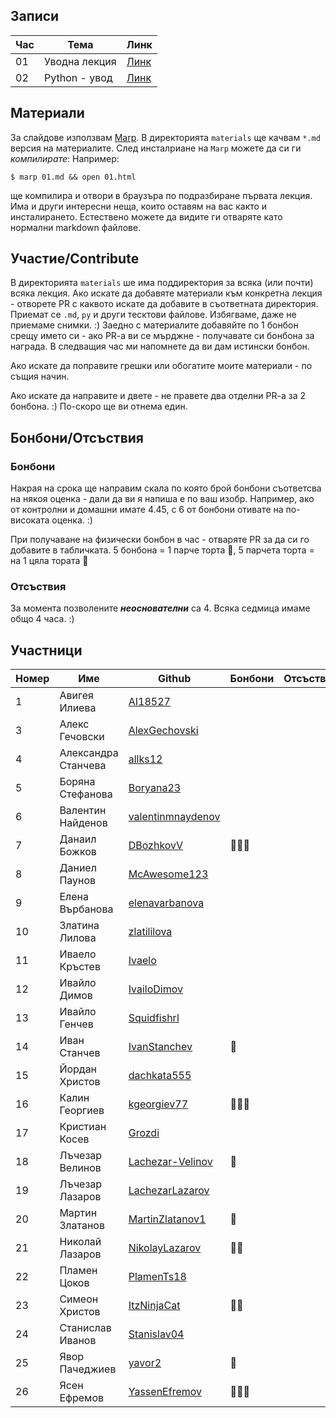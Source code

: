 ## Записи

|Час | Тема | Линк |
|-----|-----|--------|
|01| Уводна лекция | [Линк](https://www.youtube.com/watch?v=0xCOTZ-l8yI)|
|02| Python - увод | [Линк](https://www.youtube.com/watch?v=)|

## Материали

За слайдове използвам [Marp](https://marp.app/). В директорията `materials` ще качвам `*.md` версия на материалите. След инсталриане на `Marp` можете да си ги _компилирате_:
Например:
```
$ marp 01.md && open 01.html
```
ще компилира и отвори в браузъра по подразбиране първата лекция. 
Има и други интересни неща, които оставям на вас както и инсталирането. Естествено можете да видите ги отваряте като нормални markdown файлове.

## Участие/Contribute

В директорията `materials` ше има поддиректория за всяка (или почти) всяка лекция. 
Ако искате да добавяте материали към конкретна лекция - отворете PR с каквото искате да добавите в съответната директория. Приемат се `.md`, `py` и други тесктови файлове. Избягваме, даже не приемаме снимки. :)
Заедно с материалите добавяйте по 1 бонбон срещу името си - ако PR-a ви се мърджне - получавате си бонбона за награда. В следващия час ми напомнете да ви дам истински бонбон.

Ако искате да поправите грешки или обогатите моите материали - по същия начин.

Ако искате да направите и двете - не правете два отделни PR-a за 2 бонбона. :) По-скоро ще ви отнема един.

## Бонбони/Отсъствия
### Бонбони
Накрая на срока ще направим скала по която брой бонбони съответсва на някоя оценка - дали да ви я напиша е по ваш изобр. Например, ако от контролни и домашни имате 4.45, с 6 от бонбони отивате на по-високата оценка. :)

При получаване на физически бонбон в час - отваряте PR за да си го добавите в табличката. 5 бонбона = 1 парче торта 🍰, 5 парчета торта = на 1 цяла тората 🎂

### Отсъствия 
За момента позволените **_неоснователни_** са 4. Всяка седмица имаме общо 4 часа. :) 

## Участници
|Номер| Име | Github | Бонбони | Отсъствия |
|-----|-----|--------|---------|-----------|
|1| Авигея Илиева |  [AI18527](https://github.com/AI18527) | | |
|3| Алекс Гечовски | [AlexGechovski](https://github.com/AlexGechovski) | | |
|4| Александра Станчева | [allks12](https://github.com/allks12) | | |
|5| Боряна Стефанова| [Boryana23](https://github.com/Boryana23) | | |
|6| Валентин Найденов| [valentinmnaydenov](https://github.com/valentinmnaydenov) | | |
|7| Данаил Божков | [DBozhkovV](https://github.com/DBozhkovV) |🍬🍬🍬 | |
|8| Даниел Паунов | [McAwesome123](https://github.com/McAwesome123) | | |
|9| Елена Върбанова | [elenavarbanova](https://github.com/elenavarbanova) | | |
|10| Златина Лилова | [zlatililova](https://github.com/zlatililova) | | |
|11| Иваело Кръстев | [Ivaelo](https://github.com/Ivaelo) | | |
|12| Ивайло Димов | [IvailoDimov](https://github.com/IvailoDimov) | | |
|13| Ивайло Генчев | [Squidfishrl](https://github.com/Squidfishrl) | | |
|14| Иван Станчев | [IvanStanchev](https://github.com/IvanStanchev) | 🍬 | |
|15| Йордан Христов | [dachkata555](https://github.com/dachkata555) | | |
|16| Калин Георгиев | [kgeorgiev77](https://github.com/kgeorgiev77) | 🍬🍬🍬 | |
|17| Кристиан Косев | [Grozdi](https://github.com/Grozdi) | | |
|18| Лъчезар Велинов | [Lachezar-Velinov](https://github.com/Lachezar-Velinov) | 🍬 | |
|19| Лъчезар Лазаров | [LachezarLazarov](https://github.com/LachezarLazarov) | | |
|20| Мартин Златанов | [MartinZlatanov1](https://github.com/MartinZlatanov1) |🍬 | |
|21| Николай Лазаров| [NikolayLazarov](https://github.com/NikolayLazarov) |🍬🍬 | |
|22| Пламен Цоков | [PlamenTs18](https://github.com/PlamenTs18) | | |
|23| Симеон Христов | [ItzNinjaCat](https://github.com/ItzNinjaCat) |🍬🍬 | |
|24| Станислав Иванов | [Stanislav04](https://github.com/Stanislav04) | | |
|25| Явор Пачеджиев| [yavor2](https://github.com/yavor2) | 🍬 | |
|26| Ясен Ефремов | [YassenEfremov](https://github.com/YassenEfremov) | 🍬🍬🍬 | |
